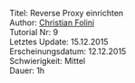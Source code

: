 Titel: Reverse Proxy einrichten  
Author: <a href="mailto:christian.folini@netnea.com">Christian Folini</a>  
Tutorial Nr: 9  
Letztes Update: 15.12.2015  
Erscheinungsdatum: 12.12.2015  
Schwierigkeit: Mittel  
Dauer: 1h  

